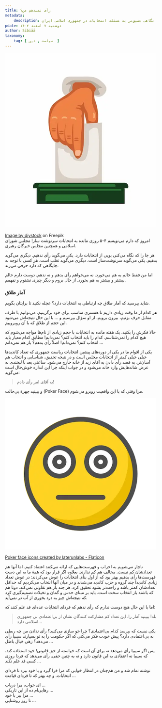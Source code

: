 ```yaml
---
title: رأی نمی‌دهم من؟
metadata: 
    description: نگاهی عمیق‌تر به مسئله انتخابات در جمهوری اسلامی ایران
pdate: دوشنبه ۷ اسفند ۱۴۰۲
author: Sibiāā
taxonomy:
    tag: [ سیاست , دین  ]
---
```

![ نگاهی عمیق‌تر به مسئله انتخابات در جمهوری اسلامی ایران](india-general-election-illustration_24911-115308.webp?classes=center)
<div class="align-center">
<a href="https://www.freepik.com/free-vector/india-general-election-illustration_145856236.htm#fromView=search&page=1&position=8&uuid=9721719f-31ab-45c5-b380-97169c6e6351">Image by djvstock</a> on Freepik
</div>
امروز که دارم می‌نویسم ۴-۵ روزی مانده به انتخابات سرنوشت ساز! مجلس شورای اسلامی و همچنین مجلس خبرگان رهبری. 

هر جا را که نگاه می‌کنی بویی از انتخابات دارد. یکی می‌گوید رأی ندهیم. دیگری می‌گوید بدهیم. یکی می‌گوید سرنوشت‌ساز است. دیگری می‌گوید تغلب است. هر کسی با توجه به جایگاهی که دارد حرفی می‌زند.

اما من فقط حالم به هم می‌خورد. نه می‌خواهم رأی بدهم و نه ندهم. دوست دارم حالم بیشتر و بیشتر به هم بخورد. از حال بروم و دیگر چیزی نشنوم و نفهمم.

### آمار طلاق

شاید بپرسید که آمار طلاق چه ارتباطی به انتخابات دارد؟ عجله نکنید تا برایتان بگویم. 

هر کدام از ما وقت زیادی داریم تا همسری مناسب برای خود برگزینیم. می‌توانیم با طرف مقابل حرف بزنیم، بیرون برویم، از او سؤال بپرسیم و ...  با این حال نتیجه‌اش می‌شود این حجم از طلاق که با آن روبروییم.

حالا فکرش را بکنید. یک هفته مانده به انتخابات با حجم زیادی از نام‌ها مواجه می‌شوم که هیچ کدام را نمی‌شناسم. کدام را باید انتخاب کنم؟ نمی‌دانم! مطابق کدام معیار باید انتخاب کنم؟ نمی‌دانم! اصلاً رأی بدهم؟ باز هم نمی‌دانم ...

یکی از اقوام ما در یکی از دوره‌های پیشین انتخابات ریاست جمهوری که تعداد کاندیدها خیلی خیلی کمتر از انتخابات مجلس است و در نتیجه تحقیق، شناسایی و انتخاب هم آسان‌تر، به قصد رأی دادن به آقای زید از خانه خارج می‌شود. ساعتی بعد با لبخندی به عرض شانه‌هایش وارد خانه می‌شود و در جواب اینکه چرا این اندازه خوش‌حال است می‌گوید:

> به آقای امر رأی دادم!

و ببینید چهرهٔ بی‌حالت 
(Poker Face)
مرا وقتی که با این واقعیت روبرو می‌شوم.


![ تصویر من!](poker-face.webp?classes=center)
<div class="align-center">
<a href="https://www.flaticon.com/free-icons/poker-face" title="poker face icons">Poker face icons created by laterunlabs - Flaticon</a>
</div>

ناچار می‌شویم به احزاب و فهرست‌هایی که ارائه می‌کنند اعتماد کنیم. اما آنها هم تعدادشان کم نیست. مخالف هم کم ندارند. بعلاوه اگر قرار بود که همهٔ ما به این دست فهرست‌ها رأی بدهیم بهتر بود که از اول بنای انتخابات را عوض می‌کردند: در عوض تعداد زیادی کاندیدا چند گروه و حزب کاندید می‌شدند و در میان آنها انتخاب می‌کردیم که حداقل تعدادشان کمتر باشد و راحت‌تر بشود تحقیق کرد. هر چند باز هم تفاوتی نمی‌کند. دوتا هم که باشند باز انتخاب سخت است. باید بر مبنای حدس و گمان و تخیلات تصمیم‌گیری کرد که نتیجه‌اش چیز به درد بخوری از آب در نمی‌آید.

اما با این حال هیچ دوست ندارم که رأی ندهم که فردای انتخابات عده‌ای قد علم کنند که:

> بله! ببینید آمار را. این تعداد کم مشارکت کنندگان نشان از بی‌اعتمادی بی جمهوری اسلامی دارد...

یکی نیست که بپرسد کدام بی‌اعتمادی؟ چرا جو سازی می‌کنید؟ رأی ندادن من چه ربطی به بی‌اعتمادی دارد؟ پیش خودت فکر می‌کنی که اگر حکومت را به تو بسپارند سیبیا رأی می‌دهد؟ زهی خیال باطل ...

پس اگر سیبیا رأی می‌دهد نه برای آن است که خواسته از حق قانونی! خود استفاده کند، که سیبیا نه اعتقادی به این قانون دارد و نه به چنین حقی. رأی می‌دهد که فردا روزی کسی قد علم نکند ...

نوشته تمام شد و من هم‌چنان در انتظار خوابی که مرا فرا گیرد و با خود ببرد تا فردای انتخابات. و چه بهتر که تا فردای قیامت ...

ای خواب، مرا دریاب ...  
رهایی‌ام ده از این تاریکی ...  
مرا ببر با خود ...  
تا روز روشنایی ...

